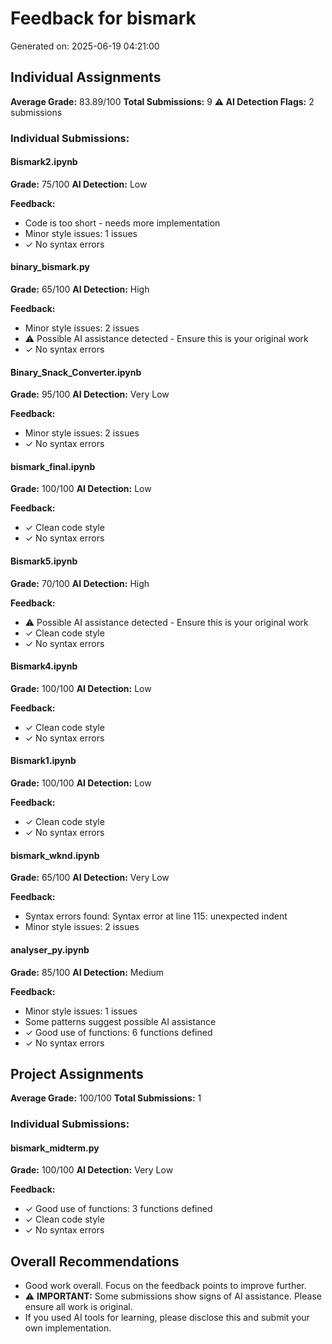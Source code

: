 # Feedback for bismark

Generated on: 2025-06-19 04:21:00

## Individual Assignments

**Average Grade:** 83.89/100
**Total Submissions:** 9
**⚠️ AI Detection Flags:** 2 submissions

### Individual Submissions:

#### Bismark2.ipynb
**Grade:** 75/100
**AI Detection:** Low

**Feedback:**
- Code is too short - needs more implementation
- Minor style issues: 1 issues
- ✓ No syntax errors

#### binary_bismark.py
**Grade:** 65/100
**AI Detection:** High

**Feedback:**
- Minor style issues: 2 issues
- ⚠️ Possible AI assistance detected - Ensure this is your original work
- ✓ No syntax errors

#### Binary_Snack_Converter.ipynb
**Grade:** 95/100
**AI Detection:** Very Low

**Feedback:**
- Minor style issues: 2 issues
- ✓ No syntax errors

#### bismark_final.ipynb
**Grade:** 100/100
**AI Detection:** Low

**Feedback:**
- ✓ Clean code style
- ✓ No syntax errors

#### Bismark5.ipynb
**Grade:** 70/100
**AI Detection:** High

**Feedback:**
- ⚠️ Possible AI assistance detected - Ensure this is your original work
- ✓ Clean code style
- ✓ No syntax errors

#### Bismark4.ipynb
**Grade:** 100/100
**AI Detection:** Low

**Feedback:**
- ✓ Clean code style
- ✓ No syntax errors

#### Bismark1.ipynb
**Grade:** 100/100
**AI Detection:** Low

**Feedback:**
- ✓ Clean code style
- ✓ No syntax errors

#### bismark_wknd.ipynb
**Grade:** 65/100
**AI Detection:** Very Low

**Feedback:**
- Syntax errors found: Syntax error at line 115: unexpected indent
- Minor style issues: 2 issues

#### analyser_py.ipynb
**Grade:** 85/100
**AI Detection:** Medium

**Feedback:**
- Minor style issues: 1 issues
- Some patterns suggest possible AI assistance
- ✓ Good use of functions: 6 functions defined
- ✓ No syntax errors

## Project Assignments

**Average Grade:** 100/100
**Total Submissions:** 1

### Individual Submissions:

#### bismark_midterm.py
**Grade:** 100/100
**AI Detection:** Very Low

**Feedback:**
- ✓ Good use of functions: 3 functions defined
- ✓ Clean code style
- ✓ No syntax errors

## Overall Recommendations

- Good work overall. Focus on the feedback points to improve further.
- ⚠️ **IMPORTANT:** Some submissions show signs of AI assistance. Please ensure all work is original.
- If you used AI tools for learning, please disclose this and submit your own implementation.
